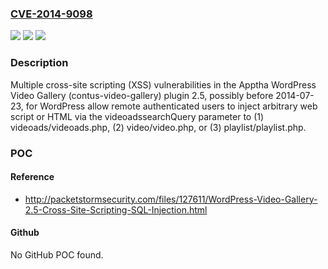 ### [CVE-2014-9098](https://cve.mitre.org/cgi-bin/cvename.cgi?name=CVE-2014-9098)
![](https://img.shields.io/static/v1?label=Product&message=n%2Fa&color=blue)
![](https://img.shields.io/static/v1?label=Version&message=n%2Fa&color=blue)
![](https://img.shields.io/static/v1?label=Vulnerability&message=n%2Fa&color=brighgreen)

### Description

Multiple cross-site scripting (XSS) vulnerabilities in the Apptha WordPress Video Gallery (contus-video-gallery) plugin 2.5, possibly before 2014-07-23, for WordPress allow remote authenticated users to inject arbitrary web script or HTML via the videoadssearchQuery parameter to (1) videoads/videoads.php, (2) video/video.php, or (3) playlist/playlist.php.

### POC

#### Reference
- http://packetstormsecurity.com/files/127611/WordPress-Video-Gallery-2.5-Cross-Site-Scripting-SQL-Injection.html

#### Github
No GitHub POC found.

